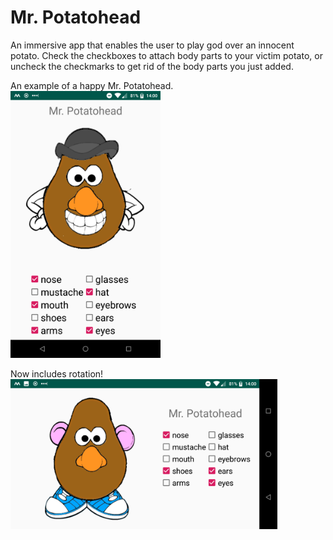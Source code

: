 # Mr. Potatohead

An immersive app that enables the user to play god over an innocent potato. Check the checkboxes to attach body parts to your victim potato, or uncheck the checkmarks to get rid of the body parts you just added.


An example of a happy Mr. Potatohead.
<img src="screenshot1.png" width="240" alt="image of Mr. Potatohead">

Now includes rotation!
<img src="screenshot2.png" height="240" alt="image of a rotated Mr. Potatohead">
